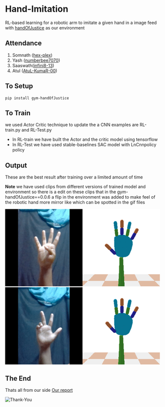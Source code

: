 # Hand-Imitation
RL-based learning for a robotic arm to imitate a given hand in a image feed
with [handOfJustice](https://github.com/hex-plex/gym-handOfJustice) as our environment


## Attendance
1. Somnath ([hex-plex](https://github.com/hex-plex))
2. Yash ([numberbee7070](https://github.com/numberbee7070))
3. Saaswath([infini8-13](https://github.com/infini8-13))
4. Atul ([AtuL-KumaR-00](https://github.com/AtuL-KumaR-00))

## To Setup 
``` console
pip install gym-handOfJustice
```
## To Train

we used Actor Critic technique to update the a CNN
examples are RL-train.py and RL-Test.py 
- In RL-train we have built the Actor and the critic model using tensorflow
- In RL-Test we have used stable-baselines SAC model with LnCnnpolicy policy

## Output
These are the best result after training over a limited amount of time

**Note** 
we have used clips from different versions of trained model and environment so there is a edit on these clips that in the gym-handOfJustice==0.0.6 a flip in the environment was added to make feel of the robotic hand more mirror like which can be spotted in the gif files

![Output-1](/normal&four_diff.gif?raw=true)
![Output-2](/3Pose.gif?raw=true)

## The End
Thats all from our side
[Our report](https://docs.google.com/document/d/1_qCllQiJLehKjnqM8FxTcfWmQpp4JSpf9QeZYaxmxv0/edit?usp=sharing)


![Thank-You](/Thank_You.gif?raw=true)